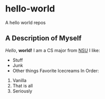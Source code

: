 # hello-world
 A hello world repos
 ## A Description of Myself
 *Hello*, **world!** I am a CS major from [NSU](https://www.nsuok.edu/)
 I like:
 * Stuff
 * Junk
 * Other things
 Favorite Icecreams In Order:
 1. Vanilla
 2. That is all
 3. Seriously 
